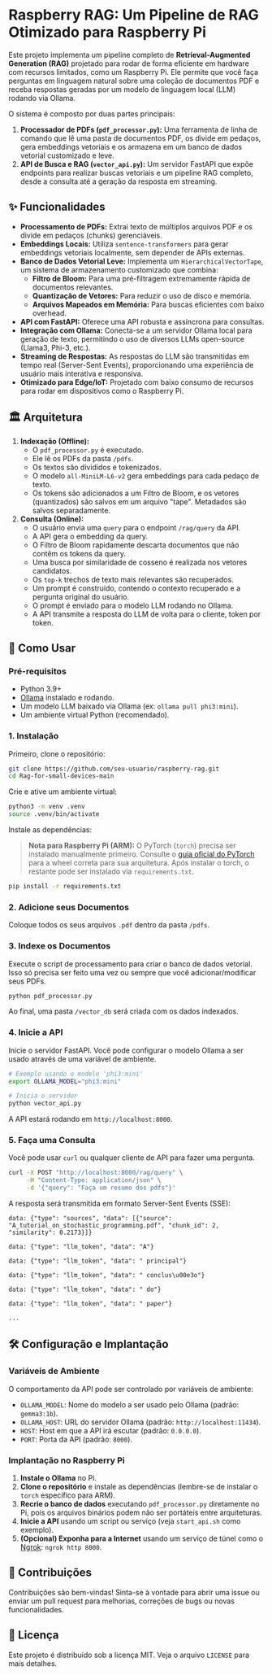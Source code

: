 
# Raspberry RAG: Um Pipeline de RAG Otimizado para Raspberry Pi

Este projeto implementa um pipeline completo de **Retrieval-Augmented Generation (RAG)** projetado para rodar de forma eficiente em hardware com recursos limitados, como um Raspberry Pi. Ele permite que você faça perguntas em linguagem natural sobre uma coleção de documentos PDF e receba respostas geradas por um modelo de linguagem local (LLM) rodando via Ollama.

O sistema é composto por duas partes principais:
1.  **Processador de PDFs (`pdf_processor.py`):** Uma ferramenta de linha de comando que lê uma pasta de documentos PDF, os divide em pedaços, gera embeddings vetoriais e os armazena em um banco de dados vetorial customizado e leve.
2.  **API de Busca e RAG (`vector_api.py`):** Um servidor FastAPI que expõe endpoints para realizar buscas vetoriais e um pipeline RAG completo, desde a consulta até a geração da resposta em streaming.

## ✨ Funcionalidades

-   **Processamento de PDFs:** Extrai texto de múltiplos arquivos PDF e os divide em pedaços (chunks) gerenciáveis.
-   **Embeddings Locais:** Utiliza `sentence-transformers` para gerar embeddings vetoriais localmente, sem depender de APIs externas.
-   **Banco de Dados Vetorial Leve:** Implementa um `HierarchicalVectorTape`, um sistema de armazenamento customizado que combina:
    -   **Filtro de Bloom:** Para uma pré-filtragem extremamente rápida de documentos relevantes.
    -   **Quantização de Vetores:** Para reduzir o uso de disco e memória.
    -   **Arquivos Mapeados em Memória:** Para buscas eficientes com baixo overhead.
-   **API com FastAPI:** Oferece uma API robusta e assíncrona para consultas.
-   **Integração com Ollama:** Conecta-se a um servidor Ollama local para geração de texto, permitindo o uso de diversos LLMs open-source (Llama3, Phi-3, etc.).
-   **Streaming de Respostas:** As respostas do LLM são transmitidas em tempo real (Server-Sent Events), proporcionando uma experiência de usuário mais interativa e responsiva.
-   **Otimizado para Edge/IoT:** Projetado com baixo consumo de recursos para rodar em dispositivos como o Raspberry Pi.

## 🏛️ Arquitetura

  <!-- Você pode criar um diagrama e subir no imgur ou similar para colocar aqui -->

1.  **Indexação (Offline):**
    -   O `pdf_processor.py` é executado.
    -   Ele lê os PDFs da pasta `/pdfs`.
    -   Os textos são divididos e tokenizados.
    -   O modelo `all-MiniLM-L6-v2` gera embeddings para cada pedaço de texto.
    -   Os tokens são adicionados a um Filtro de Bloom, e os vetores (quantizados) são salvos em um arquivo "tape". Metadados são salvos separadamente.
2.  **Consulta (Online):**
    -   O usuário envia uma `query` para o endpoint `/rag/query` da API.
    -   A API gera o embedding da query.
    -   O Filtro de Bloom rapidamente descarta documentos que não contêm os tokens da query.
    -   Uma busca por similaridade de cosseno é realizada nos vetores candidatos.
    -   Os `top-k` trechos de texto mais relevantes são recuperados.
    -   Um prompt é construído, contendo o contexto recuperado e a pergunta original do usuário.
    -   O prompt é enviado para o modelo LLM rodando no Ollama.
    -   A API transmite a resposta do LLM de volta para o cliente, token por token.

## 🚀 Como Usar

### Pré-requisitos

-   Python 3.9+
-   [Ollama](https://ollama.com/) instalado e rodando.
-   Um modelo LLM baixado via Ollama (ex: `ollama pull phi3:mini`).
-   Um ambiente virtual Python (recomendado).

### 1. Instalação

Primeiro, clone o repositório:
```bash
git clone https://github.com/seu-usuario/raspberry-rag.git
cd Rag-for-small-devices-main

```

Crie e ative um ambiente virtual:
```bash
python3 -m venv .venv
source .venv/bin/activate
```

Instale as dependências:
> **Nota para Raspberry Pi (ARM):** O PyTorch (`torch`) precisa ser instalado manualmente primeiro. Consulte o [guia oficial do PyTorch](https://pytorch.org/) para a wheel correta para sua arquitetura. Após instalar o torch, o restante pode ser instalado via `requirements.txt`.

```bash
pip install -r requirements.txt
```

### 2. Adicione seus Documentos

Coloque todos os seus arquivos `.pdf` dentro da pasta `/pdfs`.

### 3. Indexe os Documentos

Execute o script de processamento para criar o banco de dados vetorial. Isso só precisa ser feito uma vez ou sempre que você adicionar/modificar seus PDFs.

```bash
python pdf_processor.py
```
Ao final, uma pasta `/vector_db` será criada com os dados indexados.

### 4. Inicie a API

Inicie o servidor FastAPI. Você pode configurar o modelo Ollama a ser usado através de uma variável de ambiente.

```bash
# Exemplo usando o modelo 'phi3:mini'
export OLLAMA_MODEL="phi3:mini"

# Inicia o servidor
python vector_api.py
```
A API estará rodando em `http://localhost:8000`.

### 5. Faça uma Consulta

Você pode usar `curl` ou qualquer cliente de API para fazer uma pergunta.

```bash
curl -X POST "http://localhost:8000/rag/query" \
     -H "Content-Type: application/json" \
     -d '{"query": "Faça um resumo dos pdfs"}'
```

A resposta será transmitida em formato Server-Sent Events (SSE):
```
data: {"type": "sources", "data": [{"source": "A_tutorial_on_stochastic_programming.pdf", "chunk_id": 2, "similarity": 0.2173}]}

data: {"type": "llm_token", "data": "A"}

data: {"type": "llm_token", "data": " principal"}

data: {"type": "llm_token", "data": " conclus\u00e3o"}

data: {"type": "llm_token", "data": " do"}

data: {"type": "llm_token", "data": " paper"}

...
```

## 🛠️ Configuração e Implantação

### Variáveis de Ambiente

O comportamento da API pode ser controlado por variáveis de ambiente:
-   `OLLAMA_MODEL`: Nome do modelo a ser usado pelo Ollama (padrão: `gemma3:1b`).
-   `OLLAMA_HOST`: URL do servidor Ollama (padrão: `http://localhost:11434`).
-   `HOST`: Host em que a API irá escutar (padrão: `0.0.0.0`).
-   `PORT`: Porta da API (padrão: `8000`).

### Implantação no Raspberry Pi

1.  **Instale o Ollama** no Pi.
2.  **Clone o repositório** e instale as dependências (lembre-se de instalar o `torch` específico para ARM).
3.  **Recrie o banco de dados** executando `pdf_processor.py` diretamente no Pi, pois os arquivos binários podem não ser portáteis entre arquiteturas.
4.  **Inicie a API** usando um script ou serviço (veja `start_api.sh` como exemplo).
5.  **(Opcional) Exponha para a Internet** usando um serviço de túnel como o [Ngrok](https://ngrok.com/): `ngrok http 8000`.

## 🤝 Contribuições

Contribuições são bem-vindas! Sinta-se à vontade para abrir uma issue ou enviar um pull request para melhorias, correções de bugs ou novas funcionalidades.

## 📄 Licença

Este projeto é distribuído sob a licença MIT. Veja o arquivo `LICENSE` para mais detalhes.
